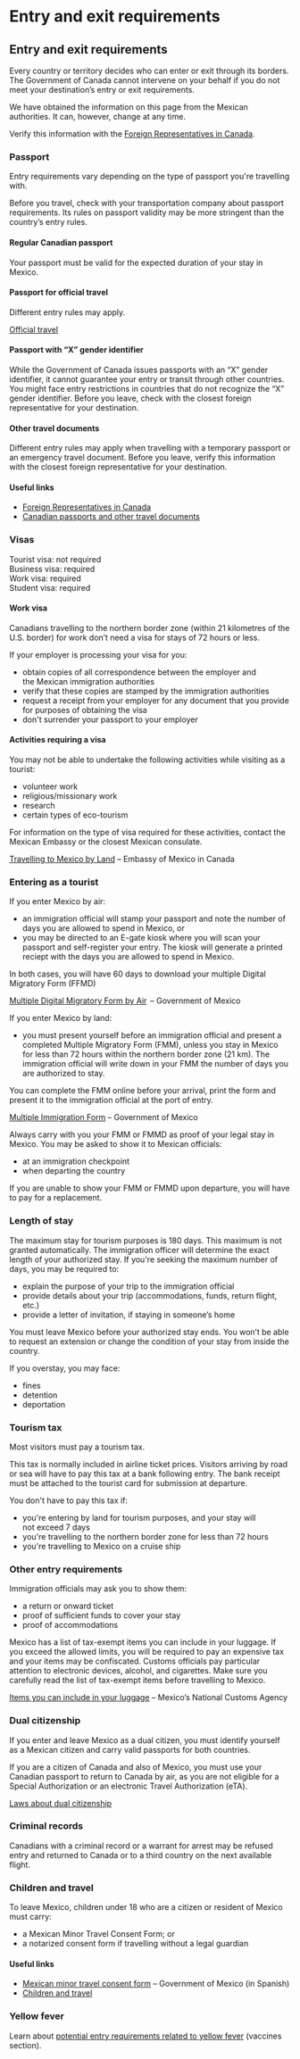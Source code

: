 # Entry and exit requirements

## Entry and exit requirements

Every country or territory decides who can enter or exit through its borders. The Government of Canada cannot intervene on your behalf if you do not meet your destination’s entry or exit requirements.

We have obtained the information on this page from the Mexican authorities. It can, however, change at any time.

Verify this information with the [Foreign Representatives in Canada](https://www.international.gc.ca/protocol-protocole/reps.aspx?lang=eng).

### Passport

Entry requirements vary depending on the type of passport you're travelling with.

Before you travel, check with your transportation company about passport requirements. Its rules on passport validity may be more stringent than the country’s entry rules.

#### Regular Canadian passport

Your passport must be valid for the expected duration of your stay in Mexico.

#### Passport for official travel

Different entry rules may apply.

[Official travel](https://www.canada.ca/en/immigration-refugees-citizenship/services/canadian-passports/official-travel.html)

#### Passport with “X” gender identifier

While the Government of Canada issues passports with an “X” gender identifier, it cannot guarantee your entry or transit through other countries. You might face entry restrictions in countries that do not recognize the “X” gender identifier. Before you leave, check with the closest foreign representative for your destination.

#### Other travel documents

Different entry rules may apply when travelling with a temporary passport or an emergency travel document. Before you leave, verify this information with the closest foreign representative for your destination.

#### Useful links

* [Foreign Representatives in Canada](https://www.international.gc.ca/protocol-protocole/reps.aspx?lang=eng)
* [Canadian passports and other travel documents](http://www.canada.ca/passport)

### Visas

Tourist visa: not required  
Business visa: required  
Work visa: required  
Student visa: required

#### Work visa

Canadians travelling to the northern border zone (within 21 kilometres of the U.S. border) for work don’t need a visa for stays of 72 hours or less.

If your employer is processing your visa for you:

* obtain copies of all correspondence between the employer and the Mexican immigration authorities
* verify that these copies are stamped by the immigration authorities
* request a receipt from your employer for any document that you provide for purposes of obtaining the visa
* don't surrender your passport to your employer

#### Activities requiring a visa

You may not be able to undertake the following activities while visiting as a tourist:

* volunteer work
* religious/missionary work
* research
* certain types of eco-tourism

For information on the type of visa required for these activities, contact the Mexican Embassy or the closest Mexican consulate.

[Travelling to Mexico by Land](https://embamex.sre.gob.mx/canada/index.php/en/travelbyland) – Embassy of Mexico in Canada

### Entering as a tourist

If you enter Mexico by air:

* an immigration official will stamp your passport and note the number of days you are allowed to spend in Mexico, or
* you may be directed to an E-gate kiosk where you will scan your passport and self-register your entry. The kiosk will generate a printed reciept with the days you are allowed to spend in Mexico.

In both cases, you will have 60 days to download your multiple Digital Migratory Form (FFMD)

[Multiple Digital Migratory Form by Air](https://www.inm.gob.mx/spublic/portal/inmex.html)  – Government of Mexico

If you enter Mexico by land:

* you must present yourself before an immigration official and present a completed Multiple Migratory Form (FMM), unless you stay in Mexico for less than 72 hours within the northern border zone (21 km). The immigration official will write down in your FMM the number of days you are authorized to stay.

You can complete the FMM online before your arrival, print the form and present it to the immigration official at the port of entry.

[Multiple Immigration Form](https://www.inm.gob.mx/fmme/publico/en/solicitud.html) – Government of Mexico

Always carry with you your FMM or FMMD as proof of your legal stay in Mexico. You may be asked to show it to Mexican officials:

* at an immigration checkpoint
* when departing the country

If you are unable to show your FMM or FMMD upon departure, you will have to pay for a replacement.

### Length of stay

The maximum stay for tourism purposes is 180 days. This maximum is not granted automatically. The immigration officer will determine the exact length of your authorized stay. If you're seeking the maximum number of days, you may be required to:

* explain the purpose of your trip to the immigration official
* provide details about your trip (accommodations, funds, return flight, etc.)
* provide a letter of invitation, if staying in someone’s home

You must leave Mexico before your authorized stay ends. You won’t be able to request an extension or change the condition of your stay from inside the country.

If you overstay, you may face:

* fines
* detention
* deportation

### Tourism tax

Most visitors must pay a tourism tax.

This tax is normally included in airline ticket prices. Visitors arriving by road or sea will have to pay this tax at a bank following entry. The bank receipt must be attached to the tourist card for submission at departure.

You don't have to pay this tax if:

* you're entering by land for tourism purposes, and your stay will not exceed 7 days
* you're travelling to the northern border zone for less than 72 hours
* you're travelling to Mexico on a cruise ship

### Other entry requirements

Immigration officials may ask you to show them:

* a return or onward ticket
* proof of sufficient funds to cover your stay
* proof of accommodations

Mexico has a list of tax-exempt items you can include in your luggage. If you exceed the allowed limits, you will be required to pay an expensive tax and your items may be confiscated. Customs officials pay particular attention to electronic devices, alcohol, and cigarettes. Make sure you carefully read the list of tax-exempt items before travelling to Mexico.

[Items you can include in your luggage](https://anam.gob.mx/equipaje-y-franquicia-ing/) – Mexico’s National Customs Agency

### Dual citizenship

If you enter and leave Mexico as a dual citizen, you must identify yourself as a Mexican citizen and carry valid passports for both countries.

If you are a citizen of Canada and also of Mexico, you must use your Canadian passport to return to Canada by air, as you are not eligible for a Special Authorization or an electronic Travel Authorization (eTA).

[Laws about dual citizenship](https://travel.gc.ca/destinations/mexico#laws)

### Criminal records

Canadians with a criminal record or a warrant for arrest may be refused entry and returned to Canada or to a third country on the next available flight.

### Children and travel

To leave Mexico, children under 18 who are a citizen or resident of Mexico must carry:

* a Mexican Minor Travel Consent Form; or
* a notarized consent form if travelling without a legal guardian

#### Useful links

* [Mexican minor travel consent form](https://www.inm.gob.mx/menores/publico/solicitud.html) – Government of Mexico (in Spanish)
* [Children and travel](http://travel.gc.ca/travelling/children)

### Yellow fever

Learn about [potential entry requirements related to yellow fever](#health) (vaccines section).